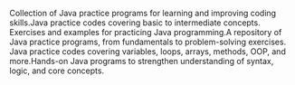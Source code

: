 Collection of Java practice programs for learning and improving coding skills.Java practice codes covering basic to intermediate concepts.
Exercises and examples for practicing Java programming.A repository of Java practice programs, from fundamentals to problem-solving exercises.
Java practice codes covering variables, loops, arrays, methods, OOP, and more.Hands-on Java programs to strengthen understanding of syntax, logic, and core concepts.
